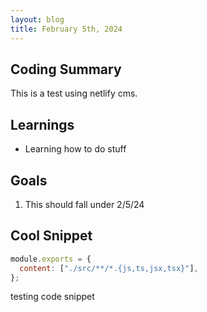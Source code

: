 ```yaml
---
layout: blog
title: February 5th, 2024
---
```

## Coding Summary

This is a test using netlify cms.

## Learnings

* Learning how to do stuff

## Goals

1. This should fall under 2/5/24

## Cool Snippet

```javascript
module.exports = {
  content: ["./src/**/*.{js,ts,jsx,tsx}"],
};
```

testing code snippet
